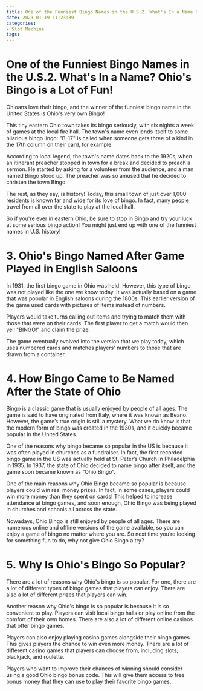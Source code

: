 ```yaml
---
title: One of the Funniest Bingo Names in the U.S.2. What's In a Name Ohio's Bingo is a Lot of Fun!
date: 2023-01-19 11:23:39
categories:
- Slot Machine
tags:
---
```



#  One of the Funniest Bingo Names in the U.S.2. What's In a Name? Ohio's Bingo is a Lot of Fun!

Ohioans love their bingo, and the winner of the funniest bingo name in the United States is Ohio's very own Bingo!

This tiny eastern Ohio town takes its bingo seriously, with six nights a week of games at the local fire hall. The town's name even lends itself to some hilarious bingo lingo: "B-17" is called when someone gets three of a kind in the 17th column on their card, for example.

According to local legend, the town's name dates back to the 1920s, when an itinerant preacher stopped in town for a break and decided to preach a sermon. He started by asking for a volunteer from the audience, and a man named Bingo stood up. The preacher was so amused that he decided to christen the town Bingo.

The rest, as they say, is history! Today, this small town of just over 1,000 residents is known far and wide for its love of bingo. In fact, many people travel from all over the state to play at the local hall.

So if you're ever in eastern Ohio, be sure to stop in Bingo and try your luck at some serious bingo action! You might just end up with one of the funniest names in U.S. history!

# 3. Ohio's Bingo Named After Game Played in English Saloons

In 1931, the first bingo game in Ohio was held. However, this type of bingo was not played like the one we know today. It was actually based on a game that was popular in English saloons during the 1800s. This earlier version of the game used cards with pictures of items instead of numbers.

Players would take turns calling out items and trying to match them with those that were on their cards. The first player to get a match would then yell "BINGO!" and claim the prize.

The game eventually evolved into the version that we play today, which uses numbered cards and matches players' numbers to those that are drawn from a container.

# 4. How Bingo Came to Be Named After the State of Ohio

Bingo is a classic game that is usually enjoyed by people of all ages. The game is said to have originated from Italy, where it was known as Beano. However, the game’s true origin is still a mystery. What we do know is that the modern form of bingo was created in the 1930s, and it quickly became popular in the United States.

One of the reasons why bingo became so popular in the US is because it was often played in churches as a fundraiser. In fact, the first recorded bingo game in the US was actually held at St. Peter’s Church in Philadelphia in 1935. In 1937, the state of Ohio decided to name bingo after itself, and the game soon became known as “Ohio Bingo”.

One of the main reasons why Ohio Bingo became so popular is because players could win real money prizes. In fact, in some cases, players could win more money than they spent on cards! This helped to increase attendance at bingo games, and soon enough, Ohio Bingo was being played in churches and schools all across the state.

Nowadays, Ohio Bingo is still enjoyed by people of all ages. There are numerous online and offline versions of the game available, so you can enjoy a game of bingo no matter where you are. So next time you’re looking for something fun to do, why not give Ohio Bingo a try?

# 5. Why Is Ohio's Bingo So Popular?

There are a lot of reasons why Ohio's bingo is so popular. For one, there are a lot of different types of bingo games that players can enjoy. There are also a lot of different prizes that players can win.

Another reason why Ohio's bingo is so popular is because it is so convenient to play. Players can visit local bingo halls or play online from the comfort of their own homes. There are also a lot of different online casinos that offer bingo games.

Players can also enjoy playing casino games alongside their bingo games. This gives players the chance to win even more money. There are a lot of different casino games that players can choose from, including slots, blackjack, and roulette.

Players who want to improve their chances of winning should consider using a good Ohio bingo bonus code. This will give them access to free bonus money that they can use to play their favorite bingo games.